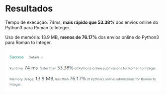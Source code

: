 # Resultados
<p>Tempo de execução: 74ms, <strong>mais rápido que 53.38%</strong> dos envios online do Python3 para Roman to Integer.</p>
<p>Uso de memória: 13.9 MB, <strong>menos de 76.17%</strong> dos envios online do Python3 para Roman to Integer.</p>
<img href="https://github.com/cssgabriel/challenges/blob/main/LeetCode/Python/13%20-%20%20Roman%20to%20Integer%20%5BEASY%5D/Roman%20to%20Integer.png" src="https://github.com/cssgabriel/challenges/blob/main/LeetCode/Python/13%20-%20%20Roman%20to%20Integer%20%5BEASY%5D/Roman%20to%20Integer.png" alt="results"/>
